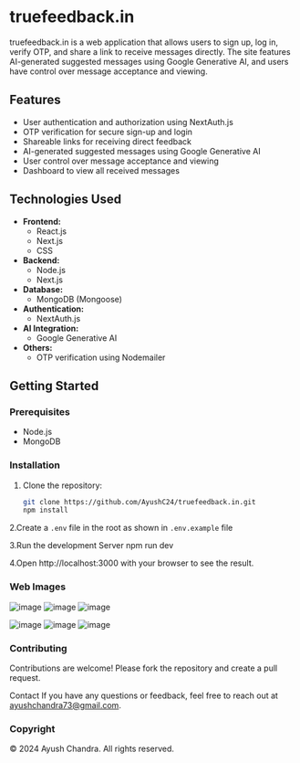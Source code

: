 # truefeedback.in

truefeedback.in is a web application that allows users to sign up, log in, verify OTP, and share a link to receive messages directly. The site features AI-generated suggested messages using Google Generative AI, and users have control over message acceptance and viewing.

## Features

- User authentication and authorization using NextAuth.js
- OTP verification for secure sign-up and login
- Shareable links for receiving direct feedback
- AI-generated suggested messages using Google Generative AI
- User control over message acceptance and viewing
- Dashboard to view all received messages

## Technologies Used

- **Frontend:**
  - React.js
  - Next.js
  - CSS
- **Backend:**
  - Node.js
  - Next.js
- **Database:**
  - MongoDB (Mongoose)
- **Authentication:**
  - NextAuth.js
- **AI Integration:**
  - Google Generative AI
- **Others:**
  - OTP verification using Nodemailer

## Getting Started

### Prerequisites

- Node.js
- MongoDB

### Installation

1. Clone the repository:
   ```sh
   git clone https://github.com/AyushC24/truefeedback.in.git
   npm install
2.Create a `.env` file in the root as shown in `.env.example` file

3.Run the development Server npm run dev

4.Open http://localhost:3000 with your browser to see the result.


### Web Images

![image](https://github.com/AyushC24/true-feedback/assets/97463208/5699c1cb-a4fe-4b1e-9610-dfe70077e66f)
![image](https://github.com/AyushC24/true-feedback/assets/97463208/42c5f8d6-6610-4459-853a-aed61b118fdf)
![image](https://github.com/AyushC24/true-feedback/assets/97463208/53a36772-f5b3-4ee5-99f9-e52d25ebba0c)

![image](https://github.com/AyushC24/true-feedback/assets/97463208/8eb1b069-204e-4adf-b6c0-4af3a7af1a55)
![image](https://github.com/AyushC24/true-feedback/assets/97463208/2f52d93f-5c61-48a5-9684-68bfc5ac7f6f)
![image](https://github.com/AyushC24/true-feedback/assets/97463208/f6c0fabb-c181-4b64-b3a1-440c8d3558ad)

### Contributing
Contributions are welcome! Please fork the repository and create a pull request.

Contact If you have any questions or feedback, feel free to reach out at ayushchandra73@gmail.com.


### Copyright

© 2024 Ayush Chandra. All rights reserved.






